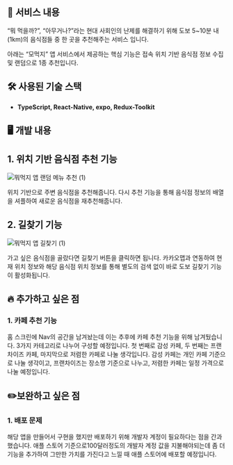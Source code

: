 ## 📜 서비스 내용

“뭐 먹을까?”, “아무거나?”라는 현대 사회인의 난제를 해결하기 위해 도보 5~10분 내(1km)의 음식점들 중 한 곳을 추천해주는 서비스 입니다.

아래는 “모먹지” 앱 서비스에서 제공하는 핵심 기능은 접속 위치 기반 음식점 정보 수집 및 랜덤으로 1종 추천입니다.

## 🛠 사용된 기술 스택

- **TypeScript, React-Native, expo, Redux-Toolkit**

## 🖥 개발 내용

## 1. 위치 기반 음식점 추천 기능

![뭐먹지 앱 랜덤 메뉴 추천 (1)](https://user-images.githubusercontent.com/81045794/234190102-6fa7961e-7662-4a28-a9c5-2352c6908640.gif)

위치 기반으로 주변 음식점을 추천해줍니다. 다시 추천 기능을 통해 음식점 정보의 배열을 셔플하여 새로운 음식점을 재추천해줍니다.

## 2. 길찾기 기능

![뭐먹지 앱 길찾기 (1)](https://user-images.githubusercontent.com/81045794/234190227-6da470de-ba6f-40e3-8bf0-f5ce029a8815.gif)

가고 싶은 음식점을 골랐다면 길찾기 버튼을 클릭하면 됩니다. 카카오맵과 연동하여 현재 위치 정보와 해당 음식점 위치 정보를 통해 별도의 검색 없이 바로 도보 길찾기 기능이 활성화됩니다. 

## 🔥 추가하고 싶은 점

### 1. 카페 추천 기능

홈 스크린에 Nav의 공간을 남겨놨는데 이는 추후에 카페 추천 기능을 위해 남겨뒀습니다. 3가지 카테고리로 나누어 구성할 예정입니다. 첫 번째로 감성 카페, 두 번째는 프랜차이즈 카페, 마지막으로 저렴한 카페로 나눌 생각입니다. 감성 카페는 개인 카페 기준으로 나눌 생각이고, 프랜차이즈는 장소명 기준으로 나누고, 저렴한 카페는 일정 가격으로 나눌 예정입니다.

## ✏️보완하고 싶은 점

### 1. 배포 문제

해당 앱을 만들어서 구현을 했지만 배포하기 위해 개발자 계정이 필요하다는 점을 간과했습니다. 애플 스토어 기준으로100달러정도의 개발자 계정 값을 지불해야되는데 좀 더 기능을 추가하여 그만한 가치를 가진다고 느낄 때 애플 스토어에 배포할 예정입니다.
